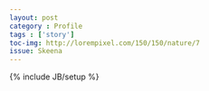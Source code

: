```yaml
---
layout: post
category : Profile
tags : ['story']
toc-img: http://lorempixel.com/150/150/nature/7
issue: Skeena
---
```

{% include JB/setup %}